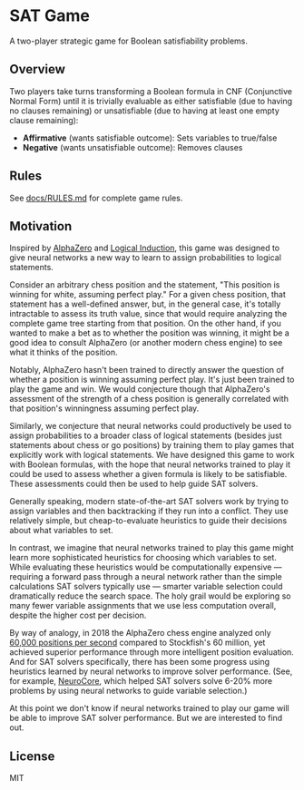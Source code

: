 # SAT Game

A two-player strategic game for Boolean satisfiability problems.

## Overview

Two players take turns transforming a Boolean formula in CNF (Conjunctive Normal Form) until it is trivially evaluable as either satisfiable (due to having no clauses remaining) or unsatisfiable (due to having at least one empty clause remaining):

- **Affirmative** (wants satisfiable outcome): Sets variables to true/false
- **Negative** (wants unsatisfiable outcome): Removes clauses

## Rules

See [docs/RULES.md](./docs/RULES.md) for complete game rules.

## Motivation

Inspired by [AlphaZero](https://en.wikipedia.org/wiki/AlphaZero) and [Logical Induction](https://arxiv.org/abs/1609.03543), this game was designed to give neural networks a new way to learn to assign probabilities to logical statements.

Consider an arbitrary chess position and the statement, "This position is winning for white, assuming perfect play." For a given chess position, that statement has a well-defined answer, but, in the general case, it's totally intractable to assess its truth value, since that would require analyzing the complete game tree starting from that position. On the other hand, if you wanted to make a bet as to whether the position was winning, it might be a good idea to consult AlphaZero (or another modern chess engine) to see what it thinks of the position.

Notably, AlphaZero hasn't been trained to directly answer the question of whether a position is winning assuming perfect play. It's just been trained to play the game and win. We would conjecture though that AlphaZero's assessment of the strength of a chess position is generally correlated with that position's winningness assuming perfect play.

Similarly, we conjecture that neural networks could productively be used to assign probabilities to a broader class of logical statements (besides just statements about chess or go positions) by training them to play games that explicitly work with logical statements. We have designed this game to work with Boolean formulas, with the hope that neural networks trained to play it could be used to assess whether a given formula is likely to be satisfiable. These assessments could then be used to help guide SAT solvers.

Generally speaking, modern state-of-the-art SAT solvers work by trying to assign variables and then backtracking if they run into a conflict. They use relatively simple, but cheap-to-evaluate heuristics to guide their decisions about what variables to set.

In contrast, we imagine that neural networks trained to play this game might learn more sophisticated heuristics for choosing which variables to set. While evaluating these heuristics would be computationally expensive — requiring a forward pass through a neural network rather than the simple calculations SAT solvers typically use — smarter variable selection could dramatically reduce the search space. The holy grail would be exploring so many fewer variable assignments that we use less computation overall, despite the higher cost per decision.

By way of analogy, in 2018 the AlphaZero chess engine analyzed only [60,000 positions per second](https://deepmind.google/discover/blog/alphazero-shedding-new-light-on-chess-shogi-and-go/) compared to Stockfish's 60 million, yet achieved superior performance through more intelligent position evaluation. And for SAT solvers specifically, there has been some progress using heuristics learned by neural networks to improve solver performance. (See, for example, [NeuroCore](https://arxiv.org/abs/1903.04671), which helped SAT solvers solve 6-20% more problems by using neural networks to guide variable selection.)

At this point we don't know if neural networks trained to play our game will be able to improve SAT solver performance. But we are interested to find out.

## License

MIT
